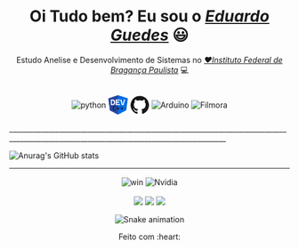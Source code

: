 <div>
  <h1 align="center">Oi Tudo bem? Eu sou o <a href="https://www.linkedin.com/in/eduardo-guedes-867749219/"><i>Eduardo Guedes</i></a> 😃️</h1>
  <p align="center">Estudo Anelise e Desenvolvimento de Sistemas no <a href="https://bra.ifsp.edu.br/"><i>❤️Instituto Federal de Bragança Paulista</i></a> 💻
  </a><br>
</div>


<div align="center" valign="top"><br>
  <img align="center" alt="python" height="35" width="35"src="https://img.icons8.com/color/344/python--v1.png">
  <img align="center" alt="C" height="35" width="35" src="https://raw.githubusercontent.com/Guyutongxue/devcpp7/master/src/assets/icons/favicon.png"
  <img align="center" alt="Django" height="35" width="35" src="https://img.icons8.com/windows/344/django.png">
  <img align="center" alt="github" height="35" width="35" src="https://raw.githubusercontent.com/devicons/devicon/master/icons/github/github-original.svg"> 
  <img align="center" alt="Arduino" height="35" width="35" src="https://img.icons8.com/color/344/arduino.png">
  <img align="center" alt="Filmora" height="50" width="50" src="https://img.icons8.com/fluency/344/filmora.png">  
</div><br>
___________________________________________________________________________________________________________________________________________




![Anurag's GitHub stats](https://github-readme-stats.vercel.app/api?username=EduardoGuedes06&show_icons=true&theme=radical)
___________________________________________________________________________________________________________________________________________

<div align="center">
<img align="center" alt="win" height="50" width="50" src="https://img.icons8.com/color/344/windows-logo.png">    
<img align="center" alt="Nvidia" height="50" width="50" src="https://img.icons8.com/color/344/nvidia.png"
<img align="center" alt="intel" height="50" width="50" src="https://upload.wikimedia.org/wikipedia/commons/7/7d/Intel_logo_%282006-2020%29.svg"
</div><br><br>


<div align="center">
  <a href="https://www.instagram.com/eduzz.mm/" target="_blank"><img src="https://img.shields.io/badge/-Instagram-%23E4405F?style=for-the-badge&logo=instagram&logoColor=white" target="_blank"></a>
  <a href="https://www.linkedin.com/in/eduardo-guedes-867749219/" target="_blank"><img src="https://img.shields.io/badge/-LinkedIn-%230077B5?style=for-the-badge&logo=linkedin&logoColor=white" target="_blank"></a> 
  <a href="mailto:eduardoguedeslibra@gmail.com"><img src="https://img.shields.io/badge/-Gmail-%23333?style=for-the-badge&logo=gmail&logoColor=white" target="_blank"></a>
</div>

<div align="center">
  
  ![Snake animation](https://github.com/danielbped/danielbped/blob/output/github-contribution-grid-snake.svg)
  
</div>

<div align="center">
  <p>Feito com :heart:</p>
</p>
</div>
